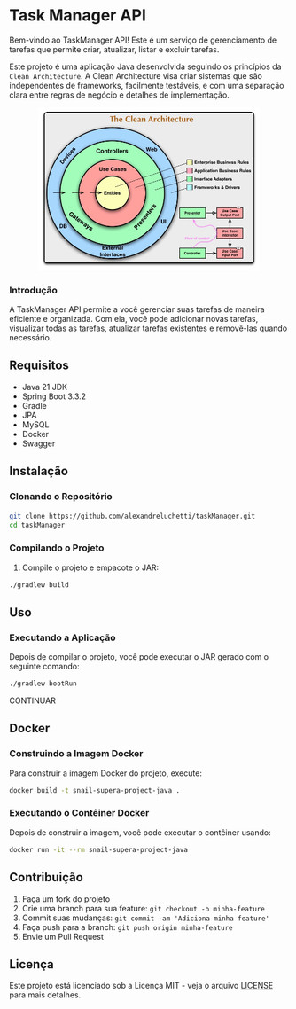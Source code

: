 # Task Manager API

Bem-vindo ao TaskManager API! Este é um serviço de gerenciamento de tarefas que permite criar, atualizar, listar e excluir tarefas.

Este projeto é uma aplicação Java desenvolvida seguindo os princípios da `Clean Architecture`. A Clean Architecture visa criar sistemas que são independentes de frameworks, facilmente testáveis, e com uma separação clara entre regras de negócio e detalhes de implementação.

[//]: # (![Clean Archtecture]&#40;assets/clean-architecture.jpg&#41;)
<div align="center">
    <img src="assets/clean-architecture.jpg" alt="Clean Archtecture" width="400"/>
</div>

### Introdução
A TaskManager API permite a você gerenciar suas tarefas de maneira eficiente e organizada. Com ela, você pode adicionar novas tarefas, visualizar todas as tarefas, atualizar tarefas existentes e removê-las quando necessário.

## Requisitos

- Java 21 JDK
- Spring Boot 3.3.2
- Gradle
- JPA
- MySQL
- Docker
- Swagger

## Instalação

### Clonando o Repositório

```sh
git clone https://github.com/alexandreluchetti/taskManager.git
cd taskManager
```

### Compilando o Projeto

1. Compile o projeto e empacote o JAR:
```sh
./gradlew build
```

## Uso

### Executando a Aplicação

Depois de compilar o projeto, você pode executar o JAR gerado com o seguinte comando:

```sh
./gradlew bootRun
```

CONTINUAR













## Docker

### Construindo a Imagem Docker

Para construir a imagem Docker do projeto, execute:

```sh
docker build -t snail-supera-project-java .
```

### Executando o Contêiner Docker

Depois de construir a imagem, você pode executar o contêiner usando:

```sh
docker run -it --rm snail-supera-project-java
```

## Contribuição

1. Faça um fork do projeto
2. Crie uma branch para sua feature: `git checkout -b minha-feature`
3. Commit suas mudanças: `git commit -am 'Adiciona minha feature'`
4. Faça push para a branch: `git push origin minha-feature`
5. Envie um Pull Request

## Licença

Este projeto está licenciado sob a Licença MIT - veja o arquivo [LICENSE](LICENSE) para mais detalhes.